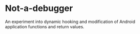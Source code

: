# Not-a-debugger
An experiment into dynamic hooking and modification of Android application functions and return values.

